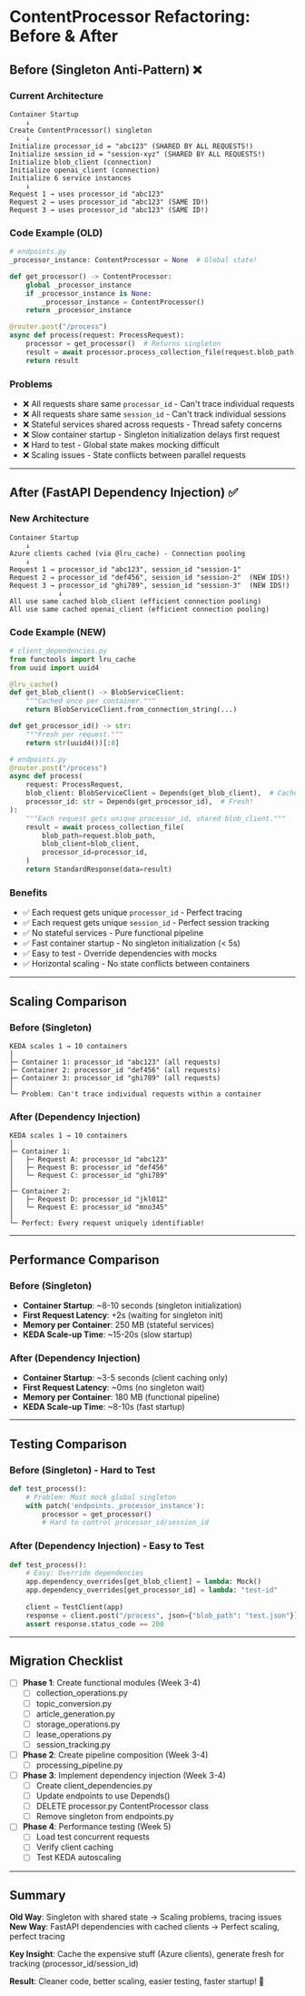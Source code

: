 # ContentProcessor Refactoring: Before & After

## Before (Singleton Anti-Pattern) ❌

### Current Architecture
```
Container Startup
    ↓
Create ContentProcessor() singleton
    ↓
Initialize processor_id = "abc123" (SHARED BY ALL REQUESTS!)
Initialize session_id = "session-xyz" (SHARED BY ALL REQUESTS!)
Initialize blob_client (connection)
Initialize openai_client (connection)
Initialize 6 service instances
    ↓
Request 1 → uses processor_id "abc123"
Request 2 → uses processor_id "abc123" (SAME ID!)
Request 3 → uses processor_id "abc123" (SAME ID!)
```

### Code Example (OLD)
```python
# endpoints.py
_processor_instance: ContentProcessor = None  # Global state!

def get_processor() -> ContentProcessor:
    global _processor_instance
    if _processor_instance is None:
        _processor_instance = ContentProcessor()
    return _processor_instance

@router.post("/process")
async def process(request: ProcessRequest):
    processor = get_processor()  # Returns singleton
    result = await processor.process_collection_file(request.blob_path)
    return result
```

### Problems
- ❌ All requests share same `processor_id` - Can't trace individual requests
- ❌ All requests share same `session_id` - Can't track individual sessions  
- ❌ Stateful services shared across requests - Thread safety concerns
- ❌ Slow container startup - Singleton initialization delays first request
- ❌ Hard to test - Global state makes mocking difficult
- ❌ Scaling issues - State conflicts between parallel requests

---

## After (FastAPI Dependency Injection) ✅

### New Architecture
```
Container Startup
    ↓
Azure clients cached (via @lru_cache) - Connection pooling
    ↓
Request 1 → processor_id "abc123", session_id "session-1"
Request 2 → processor_id "def456", session_id "session-2"  (NEW IDS!)
Request 3 → processor_id "ghi789", session_id "session-3"  (NEW IDS!)
            ↓
All use same cached blob_client (efficient connection pooling)
All use same cached openai_client (efficient connection pooling)
```

### Code Example (NEW)
```python
# client_dependencies.py
from functools import lru_cache
from uuid import uuid4

@lru_cache()
def get_blob_client() -> BlobServiceClient:
    """Cached once per container."""
    return BlobServiceClient.from_connection_string(...)

def get_processor_id() -> str:
    """Fresh per request."""
    return str(uuid4())[:8]

# endpoints.py
@router.post("/process")
async def process(
    request: ProcessRequest,
    blob_client: BlobServiceClient = Depends(get_blob_client),  # Cached
    processor_id: str = Depends(get_processor_id),  # Fresh!
):
    """Each request gets unique processor_id, shared blob_client."""
    result = await process_collection_file(
        blob_path=request.blob_path,
        blob_client=blob_client,
        processor_id=processor_id,
    )
    return StandardResponse(data=result)
```

### Benefits
- ✅ Each request gets unique `processor_id` - Perfect tracing
- ✅ Each request gets unique `session_id` - Perfect session tracking
- ✅ No stateful services - Pure functional pipeline
- ✅ Fast container startup - No singleton initialization (< 5s)
- ✅ Easy to test - Override dependencies with mocks
- ✅ Horizontal scaling - No state conflicts between containers

---

## Scaling Comparison

### Before (Singleton)
```
KEDA scales 1 → 10 containers
│
├─ Container 1: processor_id "abc123" (all requests)
├─ Container 2: processor_id "def456" (all requests)
├─ Container 3: processor_id "ghi789" (all requests)
│
└─ Problem: Can't trace individual requests within a container
```

### After (Dependency Injection)
```
KEDA scales 1 → 10 containers
│
├─ Container 1:
│   ├─ Request A: processor_id "abc123"
│   ├─ Request B: processor_id "def456"
│   └─ Request C: processor_id "ghi789"
│
├─ Container 2:
│   ├─ Request D: processor_id "jkl012"
│   └─ Request E: processor_id "mno345"
│
└─ Perfect: Every request uniquely identifiable!
```

---

## Performance Comparison

### Before (Singleton)
- **Container Startup**: ~8-10 seconds (singleton initialization)
- **First Request Latency**: +2s (waiting for singleton init)
- **Memory per Container**: 250 MB (stateful services)
- **KEDA Scale-up Time**: ~15-20s (slow startup)

### After (Dependency Injection)
- **Container Startup**: ~3-5 seconds (client caching only)
- **First Request Latency**: ~0ms (no singleton wait)
- **Memory per Container**: 180 MB (functional pipeline)
- **KEDA Scale-up Time**: ~8-10s (fast startup)

---

## Testing Comparison

### Before (Singleton) - Hard to Test
```python
def test_process():
    # Problem: Must mock global singleton
    with patch('endpoints._processor_instance'):
        processor = get_processor()
        # Hard to control processor_id/session_id
```

### After (Dependency Injection) - Easy to Test
```python
def test_process():
    # Easy: Override dependencies
    app.dependency_overrides[get_blob_client] = lambda: Mock()
    app.dependency_overrides[get_processor_id] = lambda: "test-id"
    
    client = TestClient(app)
    response = client.post("/process", json={"blob_path": "test.json"})
    assert response.status_code == 200
```

---

## Migration Checklist

- [ ] **Phase 1**: Create functional modules (Week 3-4)
  - [ ] collection_operations.py
  - [ ] topic_conversion.py
  - [ ] article_generation.py
  - [ ] storage_operations.py
  - [ ] lease_operations.py
  - [ ] session_tracking.py

- [ ] **Phase 2**: Create pipeline composition (Week 3-4)
  - [ ] processing_pipeline.py

- [ ] **Phase 3**: Implement dependency injection (Week 3-4)
  - [ ] Create client_dependencies.py
  - [ ] Update endpoints to use Depends()
  - [ ] DELETE processor.py ContentProcessor class
  - [ ] Remove singleton from endpoints.py

- [ ] **Phase 4**: Performance testing (Week 5)
  - [ ] Load test concurrent requests
  - [ ] Verify client caching
  - [ ] Test KEDA autoscaling

---

## Summary

**Old Way**: Singleton with shared state → Scaling problems, tracing issues  
**New Way**: FastAPI dependencies with cached clients → Perfect scaling, perfect tracing

**Key Insight**: Cache the expensive stuff (Azure clients), generate fresh for tracking (processor_id/session_id)

**Result**: Cleaner code, better scaling, easier testing, faster startup! 🚀
